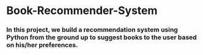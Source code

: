 # Book-Recommender-System
### In this project, we build a recommendation system using Python from the ground up to suggest books to the user based on his/her preferences.
